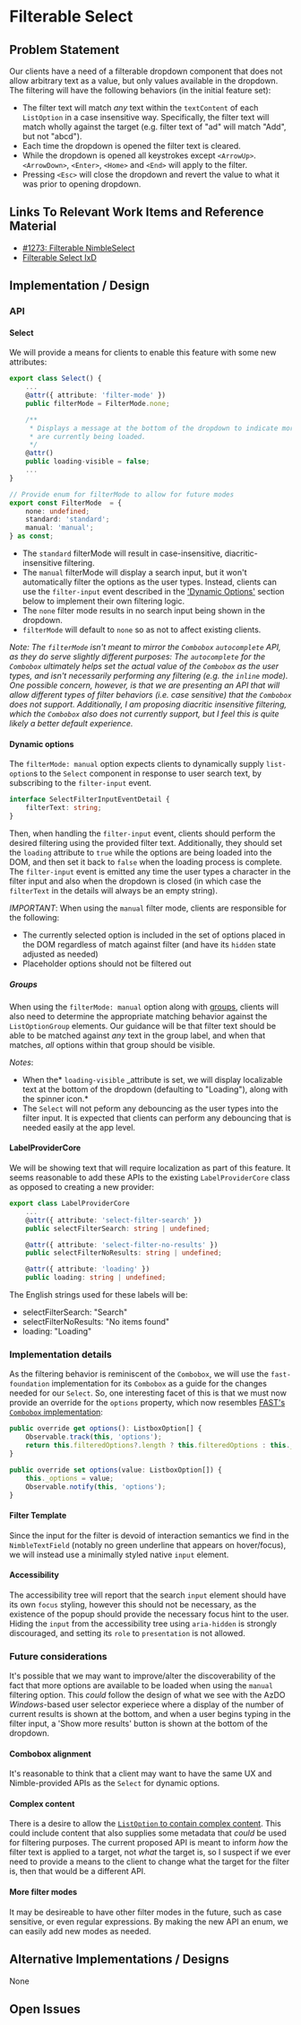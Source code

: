 # Filterable Select

## Problem Statement

Our clients have a need of a filterable dropdown component that does not allow arbitrary text as a value, but only values available in the dropdown. The filtering will have the following behaviors (in the initial feature set):

-   The filter text will match _any_ text within the `textContent` of each `ListOption` in a case insensitive way. Specifically, the filter text will match wholly against the target (e.g. filter text of "ad" will match "Add", but not "abcd").
-   Each time the dropdown is opened the filter text is cleared.
-   While the dropdown is opened all keystrokes except `<ArrowUp>`. `<ArrowDown>`, `<Enter>`, `<Home>` and `<End>` will apply to the filter.
-   Pressing `<Esc>` will close the dropdown and revert the value to what it was prior to opening dropdown.

## Links To Relevant Work Items and Reference Material

-   [#1273: Filterable NimbleSelect](https://github.com/ni/nimble/issues/1273)
-   [Filterable Select IxD](./IxD.md#filter)

## Implementation / Design

### API

#### Select

We will provide a means for clients to enable this feature with some new attributes:

```ts
export class Select() {
    ...
    @attr({ attribute: 'filter-mode' })
    public filterMode = FilterMode.none;

    /**
     * Displays a message at the bottom of the dropdown to indicate more options
     * are currently being loaded.
     */
    @attr()
    public loading-visible = false;
    ...
}

// Provide enum for filterMode to allow for future modes
export const FilterMode  = {
    none: undefined;
    standard: 'standard';
    manual: 'manual';
} as const;
```

-   The `standard` filterMode will result in case-insensitive, diacritic-insensitive filtering.
-   The `manual` filterMode will display a search input, but it won't automatically filter the options as the user types. Instead, clients can use the `filter-input` event described in the ['Dynamic Options'](#dynamic-options) section below to implement their own filtering logic.
-   The `none` filter mode results in no search input being shown in the dropdown.
-   `filterMode` will default to `none` so as not to affect existing clients.

_Note: The `filterMode` isn't meant to mirror the `Combobox` `autocomplete` API, as they do serve slightly different purposes: The `autocomplete` for the `Combobox` ultimately helps set the actual value of the `Combobox` as the user types, and isn't necessarily performing any filtering (e.g. the `inline` mode). One possible concern, however, is that we are presenting an API that will allow different types of filter behaviors (i.e. case sensitive) that the `Combobox` does not support. Additionally, I am proposing diacritic insensitive filtering, which the `Combobox` also does not currently support, but I feel this is quite likely a better default experience._

#### Dynamic options

The `filterMode: manual` option expects clients to dynamically supply `list-option`s to the `Select` component in response to user search text, by subscribing to the `filter-input` event.

```ts
interface SelectFilterInputEventDetail {
    filterText: string;
}
```

Then, when handling the `filter-input` event, clients should perform the desired filtering using the provided filter text. Additionally, they should set the `loading` attribute to `true` while the options are being loaded into the DOM, and then set it back to `false` when the loading process is complete. The `filter-input` event is emitted any time the user types a character in the filter input and also when the dropdown is closed (in which case the `filterText` in the details will always be an empty string).

_IMPORTANT_: When using the `manual` filter mode, clients are responsible for the following:

-   The currently selected option is included in the set of options placed in the DOM regardless of match against filter (and have its `hidden` state adjusted as needed)
-   Placeholder options should not be filtered out

##### Groups

When using the `filterMode: manual` option along with [groups](./option-groups-hld.md), clients will also need to determine the appropriate matching behavior against the `ListOptionGroup` elements. Our guidance will be that filter text should be able to be matched against _any_ text in the group label, and when that matches, _all_ options within that group should be visible.

_Notes_:

-   When the* `loading-visible` \_attribute is set, we will display localizable text at the bottom of the dropdown (defaulting to "Loading"), along with the spinner icon.*
-   The `Select` will not peform any debouncing as the user types into the filter input. It is expected that clients can perform any debouncing that is needed easily at the app level.

#### LabelProviderCore

We will be showing text that will require localization as part of this feature. It seems reasonable to add these APIs to the existing `LabelProviderCore` class as opposed to creating a new provider:

```ts
export class LabelProviderCore
    ...
    @attr({ attribute: 'select-filter-search' })
    public selectFilterSearch: string | undefined;

    @attr({ attribute: 'select-filter-no-results' })
    public selectFilterNoResults: string | undefined;

    @attr({ attribute: 'loading' })
    public loading: string | undefined;
```

The English strings used for these labels will be:

-   selectFilterSearch: "Search"
-   selectFilterNoResults: "No items found"
-   loading: "Loading"

### Implementation details

As the filtering behavior is reminiscent of the `Combobox`, we will use the `fast-foundation` implementation for its `Combobox` as a guide for the changes needed for our `Select`. So, one interesting facet of this is that we must now provide an override for the `options` property, which now resembles [FAST's `Combobox` implementation](https://github.com/microsoft/fast/blob/8023f7ee8458ac147dee4dadb9b72ce45a142a1f/packages/web-components/fast-foundation/src/combobox/combobox.ts#L170):

```ts
public override get options(): ListboxOption[] {
    Observable.track(this, 'options');
    return this.filteredOptions?.length ? this.filteredOptions : this._options;
}

public override set options(value: ListboxOption[]) {
    this._options = value;
    Observable.notify(this, 'options');
}
```

#### Filter Template

Since the input for the filter is devoid of interaction semantics we find in the `NimbleTextField` (notably no green underline that appears on hover/focus), we will instead use a minimally styled native `input` element.

#### Accessibility

The accessibility tree will report that the search `input` element should have its own `focus` styling, however this should not be necessary, as the existence of the popup should provide the necessary focus hint to the user. Hiding the `input` from the accessibility tree using `aria-hidden` is strongly discouraged, and setting its `role` to `presentation` is not allowed.

### Future considerations

It's possible that we may want to improve/alter the discoverability of the fact that more options are available to be loaded when using the `manual` filtering option. This _could_ follow the design of what we see with the AzDO _Windows_-based user selector experiece where a display of the number of current results is shown at the bottom, and when a user begins typing in the filter input, a 'Show more results' button is shown at the bottom of the dropdown.

#### Combobox alignment

It's reasonable to think that a client may want to have the same UX and Nimble-provided APIs as the `Select` for dynamic options.

#### Complex content

There is a desire to allow the [`ListOption` to contain complex content](https://github.com/ni/nimble/issues/1135). This could include content that also supplies some metadata that _could_ be used for filtering purposes. The current proposed API is meant to inform _how_ the filter text is applied to a target, not _what_ the target is, so I suspect if we ever need to provide a means to the client to change what the target for the filter is, then that would be a different API.

#### More filter modes

It may be desireable to have other filter modes in the future, such as case sensitive, or even regular expressions. By making the new API an enum, we can easily add new modes as needed.

## Alternative Implementations / Designs

None

## Open Issues
